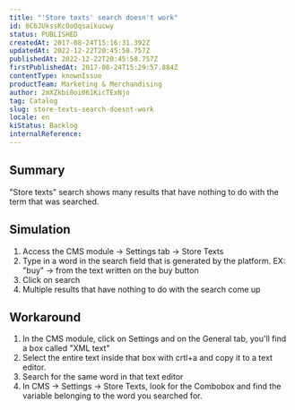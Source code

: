 ```yaml
---
title: "'Store texts' search doesn't work"
id: 6C6JUkssKcOoQqsaikucwy
status: PUBLISHED
createdAt: 2017-08-24T15:16:31.392Z
updatedAt: 2022-12-22T20:45:58.757Z
publishedAt: 2022-12-22T20:45:58.757Z
firstPublishedAt: 2017-08-24T15:29:57.884Z
contentType: knownIssue
productTeam: Marketing & Merchandising
author: 2mXZkbi0oi061KicTExNjo
tag: Catalog
slug: store-texts-search-doesnt-work
locale: en
kiStatus: Backlog
internalReference: 
---
```


## Summary

"Store texts" search shows many results that have nothing to do with the term that was searched.

## Simulation

1. Access the CMS module -> Settings tab -> Store Texts
2. Type in a word in the search field that is generated by the platform. EX: "buy" -> from the text written on the buy button
3. Click on search
4. Multiple results that have nothing to do with the search come up

## Workaround

1. In the CMS module, click on Settings and on the General tab, you'll find a box called "XML text"
2. Select the entire text inside that box with crtl+a and copy it to a text editor.
3. Search for the same word in that text editor
4. In CMS -> Settings -> Store Texts, look for the Combobox and find the variable belonging to the word you searched for.  

